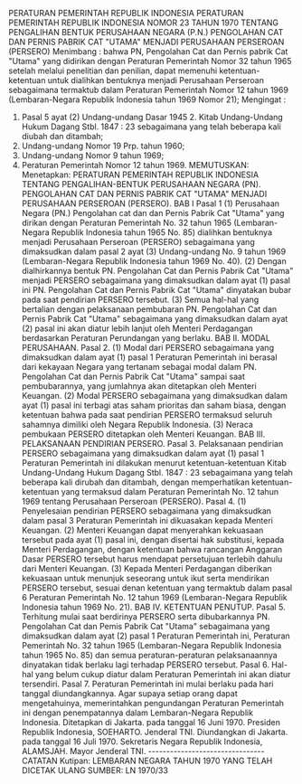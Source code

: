  PERATURAN PEMERINTAH REPUBLIK INDONESIA PERATURAN PEMERINTAH REPUBLIK INDONESIA NOMOR 23 TAHUN 1970 TENTANG PENGALIHAN BENTUK PERUSAHAAN NEGARA (P.N.) PENGOLAHAN CAT DAN PERNIS PABRIK CAT "UTAMA" MENJADI PERUSAHAAN PERSEROAN (PERSERO)
Menimbang :
 bahwa PN, Pengolahan Cat dan Pernis pabrik Cat "Utama" yang didirikan dengan Peraturan Pemerintah Nomor 32 tahun 1965 setelah melalui penelitian dan penilian, dapat memenuhi ketentuan- ketentuan untuk dialihkan bentuknya menjadi Perusahaan Perseroan sebagaimana termaktub dalam Peraturan Pemerintah Nomor 12 tahun 1969 (Lembaran-Negara Republik Indonesia tahun 1969 Nomor 21);
Mengingat :

1. Pasal 5 ayat (2) Undang-undang Dasar 1945 2. Kitab Undang-Undang Hukum Dagang Stbl. 1847 : 23 sebagaimana yang telah beberapa kali diubah dan ditambah;
3. Undang-undang Nomor 19 Prp. tahun 1960;
4. Undang-undang Nomor 9 tahun 1969;
5. Peraturan Pemerintah Nomor 12 tahun 1969.
MEMUTUSKAN:
 Menetapkan: PERATURAN PEMERINTAH REPUBLIK INDONESIA TENTANG PENGALIHAN-BENTUK PERUSAHAAN NEGARA (PN). PENGOLAHAN CAT DAN PERNIS PABRIK CAT "UTAMA" MENJADI PERUSAHAAN PERSEROAN (PERSERO). BAB I
Pasal 1
(1) Perusahaan Negara (PN.) Pengolahan cat dan dan Pernis Pabrik Cat "Utama" yang dirikan dengan Peraturan Pemerintah No. 32 tahun 1965 (Lembaran-Negara Republik Indonesia tahun 1965 No. 85) dialihkan bentuknya menjadi Perusahaan Perseroan (PERSERO) sebagaimana yang dimaksudkan dalam pasal 2 ayat (3) Undang-undang No. 9 tahun 1969 (Lembaran-Negara Republik Indonesia tahun 1969 No. 40). (2) Dengan dialhirkannya bentuk PN. Pengolahan Cat dan Pernis Pabrik Cat "Utama" menjadi PERSERO sebagaimana yang dimaksudkan dalam ayat (1) pasal ini PN. Pengolahan Cat dan Pernis Pabrik Cat "Utama" dinyatakan bubar pada saat pendirian PERSERO tersebut. (3) Semua hal-hal yang bertalian dengan pelaksanaan pembubaran PN. Pengolahan Cat dan Pernis Pabrik Cat "Utama" sebagaimana yang dimaksudkan dalam ayat (2) pasal ini akan diatur lebih lanjut oleh Menteri Perdagangan berdasarkan Peraturan Perundangan yang berlaku. BAB II. MODAL PERUSAHAAN. Pasal 2.
(1) Modal dari PERSERO sebagaimana yang dimaksudkan dalam ayat (1) pasal 1 Peraturan Pemerintah ini berasal dari kekayaan Negara yang tertanam sebagai modal dalam PN. Pengolahan Cat dan Pernis Pabrik Cat "Utama" sampai saat pembubarannya, yang jumlahnya akan ditetapkan oleh Menteri Keuangan. (2) Modal PERSERO sebagaimana yang dimaksudkan dalam ayat (1) pasal ini terbagi atas saham prioritas dan saham biasa, dengan ketentuan bahwa pada saat pendirian PERSERO termaksud seluruh sahamnya dimiliki oleh Negara Republik Indonesia. (3) Neraca pembukaan PERSERO ditetapkan oleh Menteri Keuangan. BAB III. PELAKSANAAN PENDIRIAN PERSERO. Pasal 3. Pelaksanaan pendirian PERSERO sebagaimana yang dimaksudkan dalam ayat (1) pasal 1 Peraturan Pemerintah ini dilakukan menurut ketentuan-ketentuan Kitab Undang-Undang Hukum Dagang Stbl. 1847 : 23 sebagaimana yang telah beberapa kali dirubah dan ditambah, dengan memperhatikan ketentuan-ketentuan yang termaksud dalam Peraturan Pemerintah No. 12 tahun 1969 tentang Perusahaan Perseroan (PERSERO). Pasal 4.
(1) Penyelesaian pendirian PERSERO sebagaimana yang dimaksudkan dalam pasal 3 Peraturan Pemerintah ini dikuasakan kepada Menteri Keuangan. (2) Menteri Keuangan dapat menyerahkan kekuasaan tersebut pada ayat (1) pasal ini, dengan disertai hak substitusi, kepada Menteri Perdagangan, dengan ketentuan bahwa rancangan Anggaran Dasar PERSERO tersebut harus mendapat persetujuan terlebih dahulu dari Menteri Keuangan. (3) Kepada Menteri Perdagangan diberikan kekuasaan untuk menunjuk seseorang untuk ikut serta mendirikan PERSERO tersebut, sesuai denan ketentuan yang termaktub dalam pasal 6 Peraturan Pemerintah No. 12 tahun 1969 (Lembaran-Negara Republik Indonesia tahun 1969 No. 21). BAB IV. KETENTUAN PENUTUP. Pasal 5. Terhitung mulai saat berdirinya PERSERO serta dibubarkannya PN. Pengolahan Cat dan Pemis Pabrik Cat "Utama" sebagaimana yang dimaksudkan dalam ayat (2) pasal 1 Peraturan Pemerintah ini, Peraturan Pemerintah No. 32 tahun 1965 (Lembaran-Negara Republik Indonesia tahun 1965 No. 85) dan semua peraturan-peraturan pelaksanaannya dinyatakan tidak berlaku lagi terhadap PERSERO tersebut. Pasal 6. Hal-hal yang belum cukup diatur dalam Peraturan Pemerintah ini akan diatur tersendiri. Pasal 7. Peraturan Pemerintah ini mulai berlaku pada hari tanggal diundangkannya. Agar supaya setiap orang dapat mengetahuinya, memerintahkan pengundangan Peraturan Pemerintah ini dengan penempatannya dalam Lembaran-Negara Republik Indonesia. Ditetapkan di Jakarta. pada tanggal 16 Juni 1970. Presiden Republik Indonesia, SOEHARTO. Jenderal TNI. Diundangkan di Jakarta. pada tanggal 16 Juli 1970. Sekretaris Negara Republik Indonesia, ALAMSJAH. Mayor Jenderal TNI. -------------------------------- CATATAN Kutipan: LEMBARAN NEGARA TAHUN 1970 YANG TELAH DICETAK ULANG SUMBER: LN 1970/33